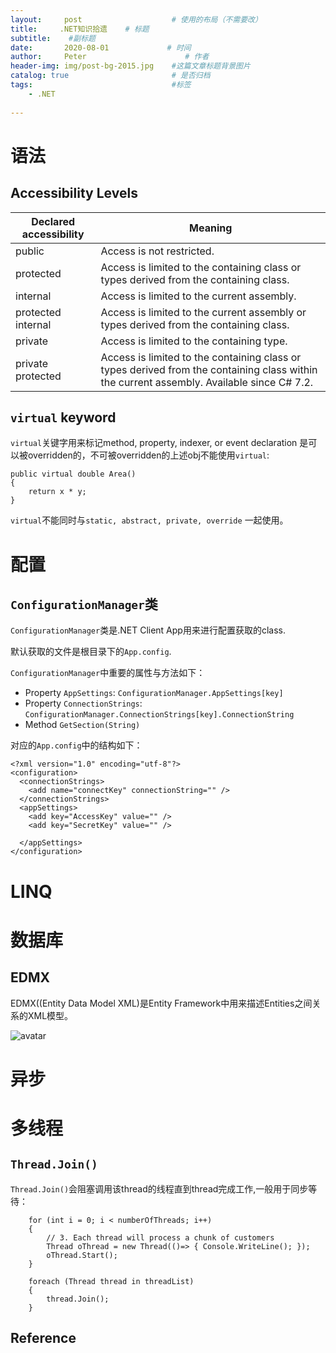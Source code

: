 ```yaml
---
layout:     post                    # 使用的布局（不需要改）
title:     .NET知识拾遗    # 标题 
subtitle:    #副标题
date:       2020-08-01             # 时间
author:     Peter                      # 作者
header-img: img/post-bg-2015.jpg    #这篇文章标题背景图片
catalog: true                       # 是否归档
tags:                               #标签
    - .NET
    
---
```


# 语法

## Accessibility Levels

| Declared accessibility | Meaning                                                                                                                                   |
| ---------------------- | ----------------------------------------------------------------------------------------------------------------------------------------- |
| public                 | Access is not restricted.                                                                                                                 |
| protected              | Access is limited to the containing class or types derived from the containing class.                                                     |
| internal               | Access is limited to the current assembly.                                                                                                |
| protected internal     | Access is limited to the current assembly or types derived from the containing class.                                                     |
| private                | Access is limited to the containing type.                                                                                                 |
| private protected      | Access is limited to the containing class or types derived from the containing class within the current assembly. Available since C# 7.2. |  



## `virtual` keyword

`virtual`关键字用来标记method, property, indexer, or event declaration 是可以被overridden的，不可被overridden的上述obj不能使用`virtual`:  

```
public virtual double Area()
{
    return x * y;
}
```  

`virtual`不能同时与`static, abstract, private, override` 一起使用。  

# 配置

## `ConfigurationManager`类

`ConfigurationManager`类是.NET Client App用来进行配置获取的class.  

默认获取的文件是根目录下的`App.config`.  

`ConfigurationManager`中重要的属性与方法如下：  

+ Property `AppSettings`: `ConfigurationManager.AppSettings[key]`
+ Property `ConnectionStrings`: `ConfigurationManager.ConnectionStrings[key].ConnectionString`
+ Method `GetSection(String)`

对应的`App.config`中的结构如下：  

```
<?xml version="1.0" encoding="utf-8"?>
<configuration>
  <connectionStrings>
    <add name="connectKey" connectionString="" />
  </connectionStrings>
  <appSettings>
    <add key="AccessKey" value="" />
    <add key="SecretKey" value="" />

  </appSettings>
</configuration>
```

# LINQ

# 数据库

## EDMX

EDMX((Entity Data Model XML)是Entity Framework中用来描述Entities之间关系的XML模型。  

![avatar](https://www.yogihosting.com/wp-content/uploads/2017/02/northwind-database-edmx-file.png)  




# 异步

# 多线程

## `Thread.Join()`

`Thread.Join()`会阻塞调用该thread的线程直到thread完成工作,一般用于同步等待：  

```
    for (int i = 0; i < numberOfThreads; i++)
    {
        // 3. Each thread will process a chunk of customers
        Thread oThread = new Thread(()=> { Console.WriteLine(); });
        oThread.Start();
    }

    foreach (Thread thread in threadList)
    {
        thread.Join();
    }
```


## Reference

